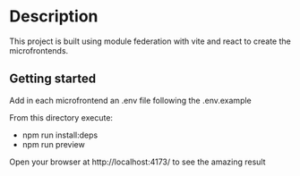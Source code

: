 # Description

This project is built using module federation with vite and react to create the microfrontends.

## Getting started

Add in each microfrontend an .env file following the .env.example

From this directory execute:

- npm run install:deps
- npm run preview

Open your browser at http://localhost:4173/ to see the amazing result

